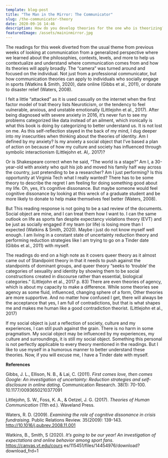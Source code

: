 ```yaml
---
template: blog-post
title: "The Man in the Mirror: The Communicator"
slug: /the-communicator-theory
date: 2020-09-16 14:46
description: How do you develop theories for the one who is theorizing?
featuredImage: /assets/maininmirror.jpg
---
```

The readings for this week diverted from the usual theme from previous weeks of looking at communication from a generalized perspective where we learned about the philosophies, contexts, levels, and more to help us contextualize and understand where communication comes from and how its theories will apply broadly. The “camera” was turned around and focused on the individual. Not just from a professional communicator, but how communication theories can apply to individuals who socially engage in sports (Watkins & Smith, 2020), date online (Gibbs et al., 2011), or donate to disaster relief (Waters, 2008).

I felt a little “attacked” as it is used casually on the internet when the first factor model of trait theory lists Neuroticism, or the tendency to feel vulnerable, anxious, and unstable emotionally (Littlejohn et al., 2017). After being diagnosed with severe anxiety in 2016, it’s never fun to see my problems categorized like data instead of an ailment, which ironically is what this book is doing by categorizing to better understand us. It is not lost on me. As this self-reflection stayed in the back of my mind, I dug deeper into my insecurities when thinking about the theories of identity. Am I defined by my anxiety? Is my anxiety a social object that I’ve based a plan of action on because of how my culture and society has influenced through symbolic interactionism (Littlejohn et. Al,. 2017)?

Or is Shakespeare correct when he said, “The world is a stage?” Am I, a 30-year-old with anxiety who quit his job and moved his family half way across the country, just pretending to be a researcher? Am I just performing? Is this opportunity at Virginia Tech what I really wanted? There has to be some theory to describe the regret I am feeling for doing something good about my life. Oh, yes, it’s cognitive dissonance. But maybe someone would feel cognitive dissonance by looking at this wreck of a graduate student and be more likely to donate to help make themselves feel better (Waters, 2008).

But This reading response is not going to be a sad review of the documents. Social object are mine, and I can treat them how I want to. I can the same outlook on life as sports fan despite expectancy violations theory (EVT) and be just as socially engaged if my team (or life) is losing more than I expected (Watkins & Smith, 2020). Maybe i just do not know myself well enough. I am living in a constant state of uncertainty reduction theory and performing reduction strategies like I am trying to go on a Tinder date (Gibbs et al., 2011) with myself.

The readings do end on a high note as it covers queer theory as it almost came out of Standpoint theory in that it needs to push against the standpoints of dominant groups, and queer theory “seeks to ‘trouble’ the categories of sexuality and identity by showing them to be social constructions created in discourse rather than essential, biological categories.” (Littlejohn et al., 2017 p. 83) There are even theories of agency, which is about my capacity to make a difference. While some theories see agency as some fluid, influenced, changing sphere of a form, Other theories are more supportive. And no matter how confused I get, there will always be the acceptance that yes, I am full of contradictions, but that is what shapes me and makes me human like a good contradiction theorist. (Littlejohn et al., 2017)

If my social object is just a reflection of society, culture and my experiences, I can still push against the grain. There is no harm in some pragmatism. My social object may be influenced by my experiences, my culture and surroundings, it is still my social object. Something this personal is not perfectly applicable to every theory mentioned in the readings. But I like to use myself in a humorous manner to better understand these theories. Now, if you will excuse me, I have a Tinder date with myself.

**References**

Gibbs, J. L., Ellison, N. B., & Lai, C. (2011). *First comes love, then comes Google: An investigation of uncertainty: Reduction strategies and self-disclosure in online dating*. Communication Research. 38(1): 70-100. 10.1177/0093650210377091

Littlejohn, S. W., Foss, K. A., & Oetzel, J. G. (2017). *Theories of Human Communication* (11th ed.). Waveland Press.

Waters, R. D. (2009). *Examining the role of cognitive dissonance in crisis fundraising*. Public Relations Review. 35(2009): 139-143. http://10.1016/j.pubrev.2008.11.001

Watkins, B., Smith, S (2020). *It’s going to be our year! An investigation of expectations and online behavior among sport fans*. https://canvas.vt.edu/cours es/115451/files/14454976/download?download_frd=1